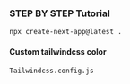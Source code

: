 ### STEP BY STEP Tutorial
`npx create-next-app@latest .`

#### Custom tailwindcss color
``Tailwindcss.config.js``